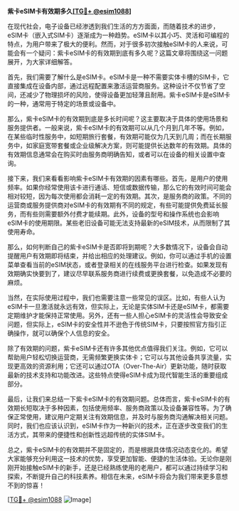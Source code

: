 **紫卡eSIM卡有效期多久[[TG💪+ @esim1088](https://t.me/s/esim1088)]**

在现代社会，电子设备已经渗透到我们生活的方方面面，而随着技术的进步，eSIM卡（嵌入式SIM卡）逐渐成为一种趋势。eSIM卡以其小巧、灵活和可编程的特点，为用户带来了极大的便利。然而，对于很多初次接触eSIM卡的人来说，可能会有一个疑问：紫卡eSIM卡的有效期到底有多久呢？这篇文章将围绕这一问题展开，为大家详细解答。

首先，我们需要了解什么是eSIM卡。eSIM卡是一种不需要实体卡槽的SIM卡，它直接集成在设备内部，通过远程配置来激活运营商服务。这种设计不仅节省了空间，还减少了物理损坏的风险，使得设备更加轻薄且耐用。紫卡eSIM卡是eSIM卡的一种，通常用于特定的场景或设备中。

那么，紫卡eSIM卡的有效期到底是多长时间呢？这主要取决于具体的使用场景和服务提供者。一般来说，紫卡eSIM卡的有效期可以从几个月到几年不等。例如，在某些临时性服务中，如短期旅行套餐，有效期可能仅为几天到几周；而在长期服务中，如家庭宽带套餐或企业级解决方案，则可能提供长达数年的有效期。具体的有效期信息通常会在购买时由服务商明确告知，或者可以在设备的相关设置中查询。

接下来，我们来看看影响紫卡eSIM卡有效期的因素有哪些。首先，是用户的使用频率。如果你经常使用该卡进行通话、短信或数据传输，那么它的有效时间可能会相对较短，因为每次使用都会消耗一定的有效期。其次，是服务商的政策。不同的运营商或服务提供商对eSIM卡的有效期有不同的规定，有些可能提供免费延长服务，而有些则需要额外付费才能续期。此外，设备的型号和操作系统也会影响eSIM卡的使用期限。某些老旧设备可能无法支持最新的eSIM技术，从而限制了其使用寿命。

那么，如何判断自己的紫卡eSIM卡是否即将到期呢？大多数情况下，设备会自动提醒用户有效期即将结束，并给出相应的处理建议。例如，你可以通过手机的设置菜单查看当前的eSIM状态，或者登录相关的在线服务平台进行检查。如果发现有效期确实快要到了，建议尽早联系服务商进行续费或更换套餐，以免造成不必要的麻烦。

当然，在实际使用过程中，我们也需要注意一些常见的误区。比如，有些人认为eSIM卡一旦激活就永远有效，但实际上，无论是实体SIM卡还是eSIM卡，都需要定期维护才能保持正常使用。另外，还有一些人担心eSIM卡的灵活性会导致安全问题，但实际上，eSIM卡的安全性并不逊色于传统SIM卡，只要按照官方指引正确操作，就可以确保个人信息的安全。

除了有效期的问题，紫卡eSIM卡还有许多其他优点值得我们关注。例如，它可以帮助用户轻松切换运营商，无需频繁更换实体卡；它可以与其他设备共享流量，实现更高效的资源利用；它还可以通过OTA（Over-The-Air）更新功能，随时获取最新的技术支持和功能改进。这些特点使得eSIM卡成为现代智能生活的重要组成部分。

最后，让我们来总结一下紫卡eSIM卡的有效期问题。总体而言，紫卡eSIM卡的有效期长短取决于多种因素，包括使用频率、服务商政策以及设备兼容性等。为了确保正常使用，建议用户定期关注有效期信息，并及时与服务商沟通解决相关问题。同时，我们也应该认识到，eSIM卡作为一种新兴的技术，正在逐步改变我们的生活方式，其带来的便捷性和创新性远超传统的实体SIM卡。

总之，紫卡eSIM卡的有效期并不是固定的，而是根据具体情况动态变化的。希望大家能够充分利用这一技术的优势，享受更加智能、便捷的生活体验。无论你是刚刚开始接触eSIM卡的新手，还是已经熟练使用的老用户，都可以通过持续学习和探索，不断提升自己的科技素养。相信在未来，eSIM卡将会为我们带来更多意想不到的惊喜！

[[TG💪+ @esim1088](https://t.me/s/esim1088) ![Image](https://i.postimg.cc/4NQfJmqS/Snipaste-2025-05-13-00-14-12.png)]